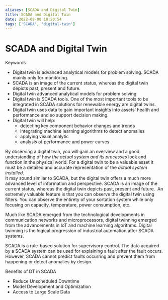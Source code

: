 ```yaml
---
aliases: [SCADA and Digital Twin]
title: SCADA and Digital Twin
date: 2022-08-08 10:20:54
tags: ['SCADA', 'digital-twin']
---
```


# SCADA and Digital Twin

Keywords

- Digital twin is advanced analytical models for problem solving. SCADA mainly only for monitoring.
- SCADA is an image of the current status, whereas the digital twin depicts past, present and future. 
- Digital twin advanced analytical models for problem solving
- Digital twin is SCADA tools. One of the most important tools to be integrated in SCADA solutions for renewable energy are digital twins.
- Digital twin uses data to gain important insights into assets’ health and performance and so support decision making.
- Digital twin will help:
	- detecting key component behavior changes and trends
	- integrating machine learning algorithms to detect anomalies
	- applying visual analytic
	- analysis of performance and power curves

By observing a digital twin, you will gain an overview and a good understanding of how _the actual system and its processes_ look and function in the physical world. For a digital twin to be a valuable asset it must be a detailed and accurate representation of the _actual system installed_.  
It may sound similar to SCADA, but the digital twin offers a much more advanced level of information and perspective. SCADA is an image of the current status, whereas the digital twin depicts past, present and future.  An extremely valuable feature is that you can observe the digital twin using filters. You can observe the entirety of your sortation system while only focusing on capacity, temperature, power consumption, etc.

Much like SCADA emerged from the technological developments in communication networks and microprocessors, digital twinning emerged from the advancements in IoT and machine learning algorithms. Digital twinning is the logical progression of industrial automation after SCADA systems.

SCADA is a rule-based solution for supervisory control. The data acquired by a SCADA system can be used for explaining a fault after the fault occurs. However, SCADA cannot predict faults occurring and prevent them from happening or detect anomalies by design.

Benefits of DT in SCADA

- Reduce Unscheduled Downtime
- Model Development and Optimization
- Access to Large Scale Data
